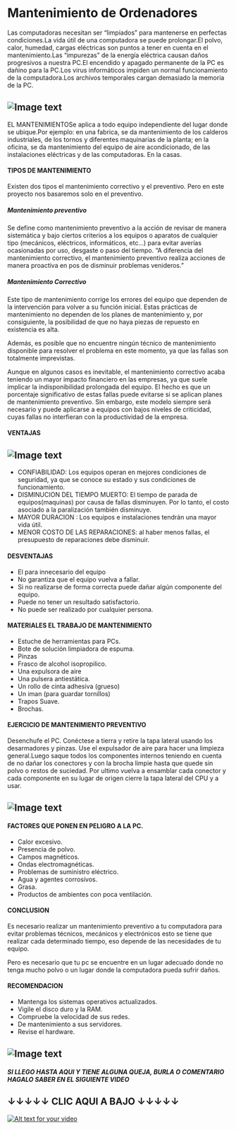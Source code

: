 # **Mantenimiento de Ordenadores**

Las computadoras necesitan ser “limpiados” para mantenerse en perfectas condiciones.La vida útil de una computadora se puede prolongar.El polvo, calor, humedad, cargas eléctricas son puntos a tener en cuenta en el mantenimiento.Las “impurezas” de la energía eléctrica causan daños progresivos a nuestra PC.El encendido y apagado permanente de la PC es dañino para la PC.Los virus informáticos impiden un normal funcionamiento de la computadora.Los archivos temporales cargan demasiado la memoria de la PC.

## ![Image text](https://img.freepik.com/foto-gratis/hombre-reparando-placa-circuito-computadora-portatil_1098-14844.jpg?size=626&ext=jpg&ga=GA1.2.1520715540.1639612800.jpg)

 EL MANTENIMIENTOSe aplica a todo equipo independiente del lugar donde se ubique.Por ejemplo: en una fabrica, se da mantenimiento de los calderos industriales, de los tornos y diferentes maquinarias de la planta; en la oficina, se da mantenimiento del equipo de aire acondicionado, de las instalaciones eléctricas y de las computadoras. En la casas.

 #### TIPOS DE MANTENIMIENTO

 Existen dos tipos el mantenimiento correctivo y el preventivo. Pero en este proyecto nos basaremos solo en el preventivo.

 ##### Mantenimiento preventivo 

 Se define como mantenimiento preventivo a la acción de revisar de manera sistemática y bajo ciertos criterios a los equipos o aparatos de cualquier tipo (mecánicos, eléctricos, informáticos, etc…) para evitar averías ocasionadas por uso, desgaste o paso del tiempo.
 “A diferencia del mantenimiento correctivo, el mantenimiento preventivo realiza acciones de manera proactiva en pos de disminuir problemas venideros.”

 ##### Mantenimiento Correctivo

 Este tipo de mantenimiento corrige los errores del equipo que dependen de la intervención para volver a su función inicial. Estas prácticas de mantenimiento no dependen de los planes de mantenimiento y, por consiguiente, la posibilidad de que no haya piezas de repuesto en existencia es alta.

Además, es posible que no encuentre ningún técnico de mantenimiento disponible para resolver el problema en este momento, ya que las fallas son totalmente imprevistas.

Aunque en algunos casos es inevitable, el mantenimiento correctivo acaba teniendo un mayor impacto financiero en las empresas, ya que suele implicar la indisponibilidad prolongada del equipo. El hecho es que un porcentaje significativo de estas fallas puede evitarse si se aplican planes de mantenimiento preventivo.
Sin embargo, este modelo siempre será necesario y puede aplicarse a equipos con bajos niveles de criticidad, cuyas fallas no interfieran con la productividad de la empresa.

#### VENTAJAS 
## ![Image text](https://hardzone.es/app/uploads-hardzone.es/2020/05/Mantenimiento-PC.jpg)

- CONFIABILIDAD: Los equipos operan en mejores condiciones de seguridad, ya que se conoce su estado y sus condiciones de funcionamiento.
- DISMINUCION DEL TIEMPO MUERTO: El tiempo de parada de equipos(maquinas) por causa de fallas disminuyen. Por lo tanto, el costo asociado a la paralización también disminuye.
- MAYOR DURACION : Los equipos e instalaciones tendrán una mayor vida útil.
- MENOR COSTO DE LAS REPARACIONES: al haber menos fallas, el presupuesto de reparaciones debe disminuir.

#### DESVENTAJAS 

- El para innecesario del equipo
- No garantiza que el equipo vuelva a fallar.
- Si no realizarse de forma correcta puede dañar algún componente del equipo.
- Puede no tener un resultado satisfactorio.
- No puede ser realizado por cualquier persona.

#### MATERIALES EL TRABAJO DE MANTENIMIENTO

- Estuche de herramientas para PCs. 
- Bote de solución limpiadora de espuma. 
- Pinzas 
- Frasco de alcohol isopropilico.
- Una expulsora de aire 
- Una pulsera antiestática.
- Un rollo de cinta adhesiva (grueso)
- Un iman (para guardar tornillos)
- Trapos Suave. 
- Brochas.

#### EJERCICIO DE MANTENIMIENTO PREVENTIVO
 Desenchufe el PC. Conéctese a tierra y retire la tapa lateral usando los desarmadores y pinzas. Use el expulsador de aire para hacer una limpieza general.Luego saque todos los componentes internos teniendo en cuenta de no dañar los conectores y con la brocha limpie hasta que quede sin polvo o restos de suciedad. Por ultimo vuelva a ensamblar cada conector y cada componente en su lugar de origen cierre la tapa lateral del CPU y a usar.

 ## ![Image text](https://www.prensalibre.com/wp-content/uploads/2019/09/shutterstock_1486307192.jpg?quality=82&w=1000.jpg)
#### FACTORES QUE PONEN EN PELIGRO A LA PC.

- Calor excesivo.
- Presencia de polvo.
- Campos magnéticos.
- Ondas electromagnéticas.
- Problemas de suministro eléctrico.
- Agua y agentes corrosivos.
- Grasa.
- Productos de ambientes con poca ventilación.

#### CONCLUSION

Es necesario realizar un mantenimiento preventivo a tu computadora para evitar problemas técnicos, mecánicos y electrónicos esto se tiene que realizar cada determinado tiempo, eso depende de las necesidades de tu equipo.

Pero es necesario que tu pc se encuentre en un lugar adecuado donde no tenga mucho polvo o un lugar donde la computadora pueda sufrir daños.

#### RECOMENDACION 

- Mantenga los sistemas operativos actualizados.
- Vigile el disco duro y la RAM.
- Compruebe la velocidad de sus redes.
- De mantenimiento a sus servidores.
- Revise el hardware.

## ![Image text](https://encrypted-tbn0.gstatic.com/images?q=tbn:ANd9GcRXIRE_LzTZ72MtbOzkPbHQ_vP-gessFu8YsD19-EX_IdmAuqHa0cAMLo9oVWRg2Nm8sj0&usqp=CAUjpg)


##### SI LLEGO HASTA AQUI Y TIENE ALGUNA QUEJA, BURLA O COMENTARIO HAGALO SABER EN EL SIGUIENTE  VIDEO

## ↓↓↓↓↓ CLIC AQUI A BAJO ↓↓↓↓↓


[![Alt text for your video](http://img.youtube.com/vi/T-D1KVIuvjA/0.jpg)](http://www.youtube.com/watch?v=bQgfIwUBbKo&ab_channel=RESIDENTEJG)
